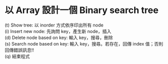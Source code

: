 <h1>以 Array 設計一個 Binary search tree</h1>
(t) Show tree: 以 inorder 方式依序印出所有 node <br>
(i) Insert new node: 先詢問 key，產生新 node，插入<br>
(d) Delete node based on key: 輸入 key，搜尋，刪除<br>
(s) Search node based on key: 輸入 key，搜尋。若存在，回傳 index 值；否則回傳錯誤訊息!!<br>
(q) 結束程式<br>
